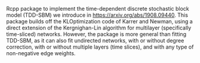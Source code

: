 Rcpp package to implement the time-dependent discrete stochastic block model (TDD-SBM) we introduce in https://arxiv.org/abs/1908.09440. This package builds off the KLOptimization code of Karrer and Newman, using a direct extension of the Kergnighan-Lin algorithm for multilayer (specifically time-sliced) networks. However, the package is more general than fitting TDD-SBM, as it can also fit undirected networks, with or without degree correction, with or without multiple layers (time slices), and with any type of non-negative edge weights.

